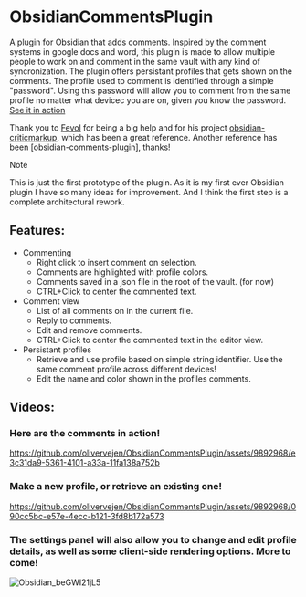 # ObsidianCommentsPlugin
A plugin for Obsidian that adds comments. Inspired by the comment systems in google docs and word, this plugin is made to allow multiple people to work on and comment in the same vault with any kind of syncronization. The plugin offers persistant profiles that gets shown on the comments. The profile used to comment is identified through a simple "password". Using this password will allow you to comment from the same profile no matter what devicec you are on, given you know the password. [See it in action](README.md#videos)

Thank you to [Fevol](https://github.com/Fevol) for being a big help and for his project [obsidian-criticmarkup](https://github.com/Fevol/obsidian-criticmarkup), which has been a great reference. 
Another reference has been [obsidian-comments-plugin], thanks!

> [!NOTE]
> This is just the first prototype of the plugin. As it is my first ever Obsidian plugin I have so many ideas for improvement. And I think the first step is a complete architectural rework.

## Features:
- Commenting
  - Right click to insert comment on selection.
  - Comments are highlighted with profile colors.
  - Comments saved in a json file in the root of the vault. (for now)
  - CTRL+Click to center the commented text.
- Comment view
  - List of all comments on in the current file.
  - Reply to comments.
  - Edit and remove comments.
  - CTRL+Click to center the commented text in the editor view.
- Persistant profiles
  - Retrieve and use profile based on simple string identifier. Use the same comment profile across different devices!
  - Edit the name and color shown in the profiles comments.

## Videos:

### Here are the comments in action!

https://github.com/olivervejen/ObsidianCommentsPlugin/assets/9892968/e3c31da9-5361-4101-a33a-11fa138a752b


### Make a new profile, or retrieve an existing one!

https://github.com/olivervejen/ObsidianCommentsPlugin/assets/9892968/090cc5bc-e57e-4ecc-b121-3fd8b172a573


### The settings panel will also allow you to change and edit profile details, as well as some client-side rendering options. More to come!
![Obsidian_beGWI21jL5](https://github.com/olivervejen/ObsidianCommentsPlugin/assets/9892968/b79310bf-0c99-4797-be4c-f4b3eddf3da2)
